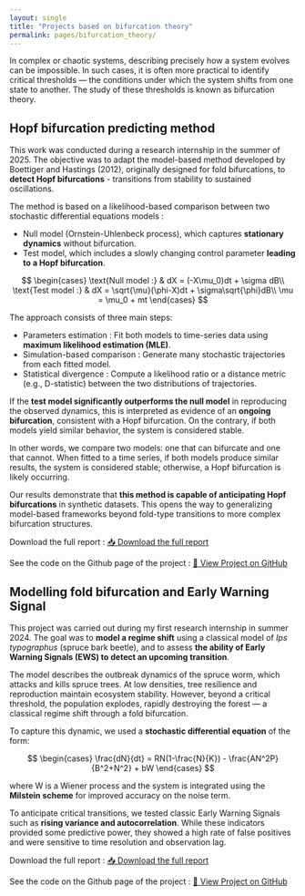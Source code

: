 ```yaml
---
layout: single
title: "Projects based on bifurcation theory"
permalink: pages/bifurcation_theory/
---
```


<!-- Load MathJax -->
<script src="https://polyfill.io/v3/polyfill.min.js?features=es6"></script>
<script id="MathJax-script" async
  src="https://cdn.jsdelivr.net/npm/mathjax@3/es5/tex-mml-chtml.js">
</script>

In complex or chaotic systems, describing precisely how a system evolves can be impossible. In such cases, it is often more practical to identify critical thresholds — the conditions under which the system shifts from one state to another. The study of these thresholds is known as bifurcation theory.

## Hopf bifurcation predicting method

This work was conducted during a research internship in the summer of 2025. The objective was to adapt the model-based method developed by Boettiger and Hastings (2012), originally designed for fold bifurcations, to **detect Hopf bifurcations** - transitions from stability to sustained oscillations.

The method is based on a likelihood-based comparison between two stochastic differential equations models :
  - Null model (Ornstein-Uhlenbeck process), which captures **stationary dynamics** without bifurcation.
  - Test model, which includes a slowly changing control parameter **leading to a Hopf bifurcation**.

$$
\begin{cases}
\text{Null model :} & dX = (-X\mu_0)dt + \sigma dB\\
\text{Test model :} & dX = \sqrt{\mu}(\phi-X)dt + \sigma\sqrt{\phi}dB\\
\mu = \mu_0 + mt
\end{cases}
$$

The approach consists of three main steps:
  - Parameters estimation : Fit both models to time-series data using **maximum likelihood estimation (MLE)**.
  - Simulation-based comparison : Generate many stochastic trajectories from each fitted model.
  - Statistical divergence : Compute a likelihood ratio or a distance metric (e.g., D-statistic) between the two distributions of trajectories.

If the **test model significantly outperforms the null model** in reproducing the observed dynamics, this is interpreted as evidence of an **ongoing bifurcation**, consistent with a Hopf bifurcation. On the contrary, if both models yield similar behavior, the system is considered stable.

In other words, we compare two models: one that can bifurcate and one that cannot. When fitted to a time series, if both models produce similar results, the system is considered stable; otherwise, a Hopf bifurcation is likely occurring.

Our results demonstrate that **this method is capable of anticipating Hopf bifurcations** in synthetic datasets. This opens the way to generalizing model-based frameworks beyond fold-type transitions to more complex bifurcation structures.

Download the full report : <a href="/assets/Hopf_bifurcation_report.pdf" class="btn btn--primary" target="_blank">📥 Download the full report</a>

See the code on the Github page of the project : <a href="https://github.com/JulesMalavieille/Anticipate-Hopf-bifurcation" class="btn btn--primary" target="_blank">🔗 View Project on GitHub</a> 

## Modelling fold bifurcation and Early Warning Signal

This project was carried out during my first research internship in summer 2024. The goal was to **model a regime shift** using a classical model of *Ips typographus* (spruce bark beetle), and to assess **the ability of Early Warning Signals (EWS) to detect an upcoming transition**.

The model describes the outbreak dynamics of the spruce worm, which attacks and kills spruce trees. At low densities, tree resilience and reproduction maintain ecosystem stability. However, beyond a critical threshold, the population explodes, rapidly destroying the forest — a classical regime shift through a fold bifurcation.

To capture this dynamic, we used a **stochastic differential equation** of the form:

$$
\begin{cases}
\frac{dN}{dt} = RN(1-\frac{N}{K}) - \frac{AN^2P}{B^2+N^2} + bW
\end{cases}
$$

where W​ is a Wiener process and the system is integrated using the **Milstein scheme** for improved accuracy on the noise term.

To anticipate critical transitions, we tested classic Early Warning Signals such as **rising variance and autocorrelation**. While these indicators provided some predictive power, they showed a high rate of false positives and were sensitive to time resolution and observation lag.

Download the full report : <a href="/assets/fold_bifurcation.pdf" class="btn btn--primary" target="_blank">📥 Download the full report</a>

See the code on the Github page of the project : <a href="https://github.com/JulesMalavieille/fold_bifurcation_EWS" class="btn btn--primary" target="_blank">🔗 View Project on GitHub</a> 

